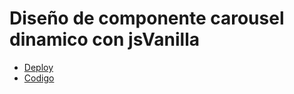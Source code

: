 # Diseño de componente carousel dinamico con jsVanilla


- [Deploy](https://juanc-jc.github.io/CarouselMovies-VanillaJs/)
- [Codigo](https://juanc-jc.github.io/ )